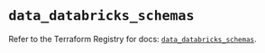 # `data_databricks_schemas`

Refer to the Terraform Registry for docs: [`data_databricks_schemas`](https://registry.terraform.io/providers/databricks/databricks/1.36.2/docs/data-sources/schemas).
